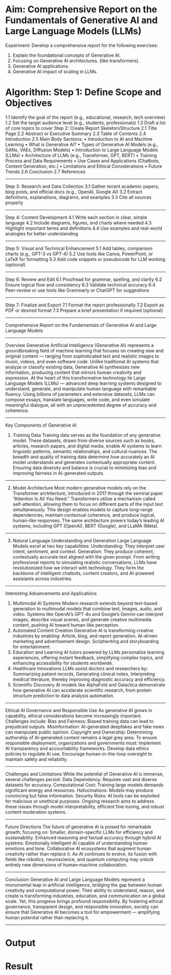 # Aim:	Comprehensive Report on the Fundamentals of Generative AI and Large Language Models (LLMs)
Experiment:
Develop a comprehensive report for the following exercises:
1.	Explain the foundational concepts of Generative AI. 
2.	Focusing on Generative AI architectures. (like transformers).
3.	Generative AI applications.
4.	Generative AI impact of scaling in LLMs.

# Algorithm: Step 1: Define Scope and Objectives
1.1 Identify the goal of the report (e.g., educational, research, tech overview)
1.2 Set the target audience level (e.g., students, professionals)
1.3 Draft a list of core topics to cover
Step 2: Create Report Skeleton/Structure
2.1 Title Page
2.2 Abstract or Executive Summary
2.3 Table of Contents
2.4 Introduction
2.5 Main Body Sections:
•	Introduction to AI and Machine Learning
•	What is Generative AI?
•	Types of Generative AI Models (e.g., GANs, VAEs, Diffusion Models)
•	Introduction to Large Language Models (LLMs)
•	Architecture of LLMs (e.g., Transformer, GPT, BERT)
•	Training Process and Data Requirements
•	Use Cases and Applications (Chatbots, Content Generation, etc.)
•	Limitations and Ethical Considerations
•	Future Trends
2.6 Conclusion
2.7 References
________________________________________
Step 3: Research and Data Collection
3.1 Gather recent academic papers, blog posts, and official docs (e.g., OpenAI, Google AI)
3.2 Extract definitions, explanations, diagrams, and examples
3.3 Cite all sources properly
________________________________________
Step 4: Content Development
4.1 Write each section in clear, simple language
4.2 Include diagrams, figures, and charts where needed
4.3 Highlight important terms and definitions
4.4 Use examples and real-world analogies for better understanding
________________________________________
Step 5: Visual and Technical Enhancement
5.1 Add tables, comparison charts (e.g., GPT-3 vs GPT-4)
5.2 Use tools like Canva, PowerPoint, or LaTeX for formatting
5.3 Add code snippets or pseudocode for LLM working (optional)
________________________________________
Step 6: Review and Edit
6.1 Proofread for grammar, spelling, and clarity
6.2 Ensure logical flow and consistency
6.3 Validate technical accuracy
6.4 Peer-review or use tools like Grammarly or ChatGPT for suggestions
________________________________________
Step 7: Finalize and Export
7.1 Format the report professionally
7.2 Export as PDF or desired format
7.3 Prepare a brief presentation if required (optional)


________________________________________
Comprehensive Report on the Fundamentals of Generative AI and Large Language Models
________________________________________
Overview
Generative Artificial Intelligence (Generative AI) represents a groundbreaking field of machine learning that focuses on creating new and original content — ranging from sophisticated text and realistic images to music, videos, and even software code. Unlike traditional AI systems that analyze or classify existing data, Generative AI synthesizes new information, producing content that mirrors human creativity and expression.
At the heart of this transformative technology lie Large Language Models (LLMs) — advanced deep learning systems designed to understand, generate, and manipulate human language with remarkable fluency. Using billions of parameters and extensive datasets, LLMs can compose essays, translate languages, write code, and even simulate meaningful dialogue, all with an unprecedented degree of accuracy and coherence.
________________________________________
Key Components of Generative AI
1. Training Data
Training data serves as the foundation of any generative model. These datasets, drawn from diverse sources such as books, articles, research papers, and digital media, enable AI systems to learn linguistic patterns, semantic relationships, and cultural nuances.
The breadth and quality of training data determine how accurately an AI model understands and generates contextually appropriate content. Ensuring data diversity and balance is crucial to minimizing bias and improving fairness in AI-generated outputs.
________________________________________
2. Model Architecture
Most modern generative models rely on the Transformer architecture, introduced in 2017 through the seminal paper “Attention Is All You Need.”
Transformers utilize a mechanism called self-attention, allowing them to focus on different parts of the input text simultaneously. This design enables models to capture long-range dependencies, maintain contextual coherence, and produce logical, human-like responses.
The same architecture powers today’s leading AI systems, including GPT (OpenAI), BERT (Google), and LLaMA (Meta).
________________________________________
3. Natural Language Understanding and Generation
Large Language Models excel at two key capabilities:
Understanding: They interpret user intent, sentiment, and context.
Generation: They produce coherent, contextually accurate text aligned with the given prompt.
From writing professional reports to simulating realistic conversations, LLMs have revolutionized how we interact with technology. They form the backbone of intelligent chatbots, content creators, and AI-powered assistants across industries.
________________________________________
Interesting Advancements and Applications
1. Multimodal AI Systems
Modern research extends beyond text-based generation to multimodal models that combine text, images, audio, and video. Systems like OpenAI’s GPT-4o and Google’s Gemini can interpret images, describe visual scenes, and generate creative multimedia content, pushing AI toward human-like perception.
2. Automated Content Creation
Generative AI is transforming creative industries by enabling:
Article, blog, and report generation.
AI-driven marketing and advertisement design.
Scriptwriting and storyboarding for entertainment.
3. Education and Learning
AI tutors powered by LLMs personalize learning experiences, offering instant feedback, simplifying complex topics, and enhancing accessibility for students worldwide.
4. Healthcare Innovations
LLMs assist doctors and researchers by:
Summarizing patient records,
Generating clinical notes,
Interpreting medical literature,
thereby improving diagnostic accuracy and efficiency.
5. Scientific Discovery
AI models like AlphaFold and Galactica demonstrate how generative AI can accelerate scientific research, from protein structure prediction to data analysis automation.
________________________________________
Ethical AI Governance and Responsible Use
As generative AI grows in capability, ethical considerations become increasingly important. Challenges include:
Bias and Fairness: Biased training data can lead to prejudiced outputs.
Misinformation: AI-generated deepfakes and fake news can manipulate public opinion.
Copyright and Ownership: Determining authorship of AI-generated content remains a legal grey area.
To ensure responsible deployment, organizations and governments must:
Implement AI transparency and accountability frameworks.
Develop data ethics policies to regulate AI use.
Encourage human-in-the-loop oversight to maintain safety and reliability.





________________________________________
Challenges and Limitations
While the potential of Generative AI is immense, several challenges persist:
Data Dependency: Requires vast and diverse datasets for accuracy.
Computational Cost: Training large models demands significant energy and resources.
Hallucinations: Models may produce convincing but false information.
Security Risks: AI tools can be exploited for malicious or unethical purposes.
Ongoing research aims to address these issues through model interpretability, efficient fine-tuning, and robust content moderation systems.
________________________________________
Future Directions
The future of generative AI is poised for remarkable growth, focusing on:
Smaller, domain-specific LLMs for efficiency and sustainability.
Enhanced reasoning and factual accuracy through hybrid AI systems.
Emotionally intelligent AI capable of understanding human emotions and tone.
Collaborative AI ecosystems that augment human creativity rather than replace it.
As AI continues to evolve, its fusion with fields like robotics, neuroscience, and quantum computing may unlock entirely new dimensions of human–machine collaboration.






________________________________________
Conclusion
Generative AI and Large Language Models represent a monumental leap in artificial intelligence, bridging the gap between human creativity and computational power. Their ability to understand, reason, and create is transforming industries, education, and communication on a global scale.
Yet, this progress brings profound responsibility. By fostering ethical governance, transparent design, and responsible innovation, society can ensure that Generative AI becomes a tool for empowerment — amplifying human potential rather than replacing it.
________________________________________






# Output


# Result
